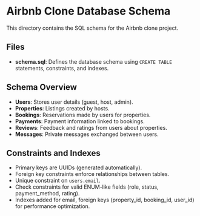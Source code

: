 # Airbnb Clone Database Schema

This directory contains the SQL schema for the Airbnb clone project.

## Files
- **schema.sql**: Defines the database schema using `CREATE TABLE` statements, constraints, and indexes.

## Schema Overview
- **Users**: Stores user details (guest, host, admin).
- **Properties**: Listings created by hosts.
- **Bookings**: Reservations made by users for properties.
- **Payments**: Payment information linked to bookings.
- **Reviews**: Feedback and ratings from users about properties.
- **Messages**: Private messages exchanged between users.

## Constraints and Indexes
- Primary keys are UUIDs (generated automatically).
- Foreign key constraints enforce relationships between tables.
- Unique constraint on `users.email`.
- Check constraints for valid ENUM-like fields (role, status, payment_method, rating).
- Indexes added for email, foreign keys (property_id, booking_id, user_id) for performance optimization.
